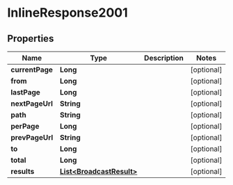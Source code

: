 

# InlineResponse2001


## Properties

| Name | Type | Description | Notes |
|------------ | ------------- | ------------- | -------------|
|**currentPage** | **Long** |  |  [optional] |
|**from** | **Long** |  |  [optional] |
|**lastPage** | **Long** |  |  [optional] |
|**nextPageUrl** | **String** |  |  [optional] |
|**path** | **String** |  |  [optional] |
|**perPage** | **Long** |  |  [optional] |
|**prevPageUrl** | **String** |  |  [optional] |
|**to** | **Long** |  |  [optional] |
|**total** | **Long** |  |  [optional] |
|**results** | [**List&lt;BroadcastResult&gt;**](BroadcastResult.md) |  |  [optional] |



